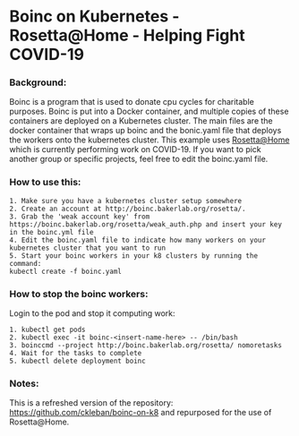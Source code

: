 Boinc on Kubernetes - Rosetta@Home - Helping Fight COVID-19
===========

### Background:

Boinc is a program that is used to donate cpu cycles for charitable purposes. Boinc is put into a Docker container, and multiple copies of these containers are deployed on a Kubernetes cluster. The main files are the docker container that wraps up boinc and the bonic.yaml file that deploys the workers onto the kubernetes cluster. This example uses [Rosetta@Home](https://boinc.bakerlab.org/) which is currently performing work on COVID-19. If you want to pick another group or specific projects, feel free to edit the boinc.yaml file. 

### How to use this:

```
1. Make sure you have a kubernetes cluster setup somewhere
2. Create an account at http://boinc.bakerlab.org/rosetta/. 
3. Grab the 'weak account key' from https://boinc.bakerlab.org/rosetta/weak_auth.php and insert your key in the boinc.yml file
4. Edit the boinc.yaml file to indicate how many workers on your kubernetes cluster that you want to run
5. Start your boinc workers in your k8 clusters by running the command:
kubectl create -f boinc.yaml 
```

### How to stop the boinc workers:

Login to the pod and stop it computing work:

```
1. kubectl get pods
2. kubectl exec -it boinc-<insert-name-here> -- /bin/bash
3. boinccmd --project http://boinc.bakerlab.org/rosetta/ nomoretasks
4. Wait for the tasks to complete
5. kubectl delete deployment boinc
```

### Notes:

This is a refreshed version of the repository: https://github.com/ckleban/boinc-on-k8 and repurposed for the use of Rosetta@Home.
